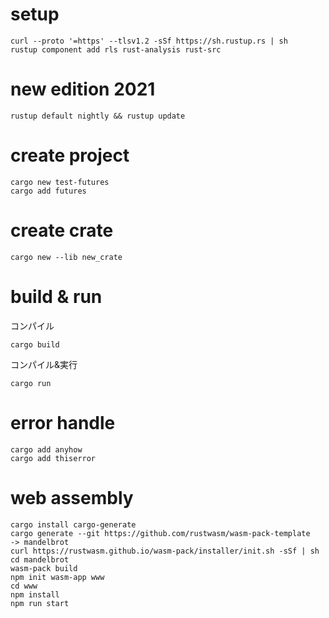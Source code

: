 # setup
```
curl --proto '=https' --tlsv1.2 -sSf https://sh.rustup.rs | sh
rustup component add rls rust-analysis rust-src
```

# new edition 2021
```
rustup default nightly && rustup update
```

# create project
```
cargo new test-futures
cargo add futures
```

# create crate
```
cargo new --lib new_crate
```

# build & run
コンパイル
```
cargo build
```

コンパイル&実行
```
cargo run
```

# error handle
```
cargo add anyhow
cargo add thiserror
```

# web assembly
```
cargo install cargo-generate
cargo generate --git https://github.com/rustwasm/wasm-pack-template
-> mandelbrot
curl https://rustwasm.github.io/wasm-pack/installer/init.sh -sSf | sh
cd mandelbrot
wasm-pack build
npm init wasm-app www
cd www
npm install
npm run start
```
